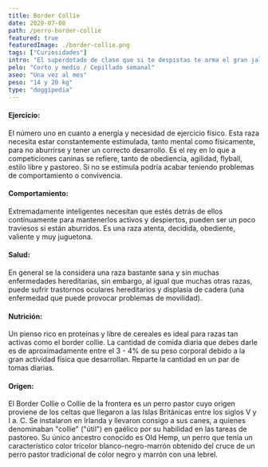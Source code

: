 ```yaml
---
title: Border Collie
date: 2020-07-08
path: /perro-border-collie
featured: true
featuredImage: ./border-collie.png
tags: ["Curiosidades"]
intro: "El superdotado de clase que si te despistas te arma el gran jaleo." 
pelo: "Corto y medio / Cepillado semanal"
aseo: "Una vez al mes"
peso: "14 y 20 kg"
type: "doggipedia"
---
```


#### Ejercicio:
El número uno en cuanto a energía y necesidad de ejercicio físico. Esta raza necesita estar constantemente estimulada, tanto mental como físicamente, para no aburrirse y tener un correcto desarrollo. Es el rey en lo que a competiciones caninas se refiere, tanto de obediencia, agilidad, flyball, estilo libre y pastoreo. Si no se estimula podría acabar teniendo problemas de comportamiento o convivencia.

#### Comportamiento:
Extremadamente inteligentes necesitan que estés detrás de ellos contínuamente para mantenerlos activos y despiertos, pueden ser un poco traviesos si están aburridos. Es una raza atenta, decidida, obediente, valiente y muy juguetona.

#### Salud:
En general se la considera una raza bastante sana y sin muchas enfermedades hereditarias, sin embargo, al igual que muchas otras razas, puede sufrir trastornos oculares hereditarios y displasia de cadera (una enfermedad que puede provocar problemas de movilidad). 

#### Nutrición:
Un pienso rico en proteínas y libre de cereales es ideal para razas tan activas como el border collie. La cantidad de comida diaria que debes darle es de aproximadamente entre el 3 - 4% de su peso corporal debido a la gran actividad física que desarrollan. Reparte la cantidad en un par de tomas diarias.

#### Origen:
El Border Collie o Collie de la frontera es un perro pastor cuyo origen proviene de los celtas que llegaron a las Islas Británicas entre los siglos V y I a. C. Se instalaron en Irlanda y llevaron consigo a sus canes, a quienes denominaban "collie" ("útil") en gaélico por su habilidad en las tareas de pastoreo. Su único ancestro conocido es Old Hemp, un perro que tenía un característico color tricolor blanco-negro-marrón obtenido del cruce de un perro pastor tradicional de color negro y marrón con una lebrel.

